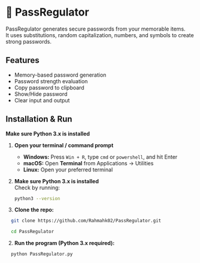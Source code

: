 # 🔐 PassRegulator

PassRegulator generates secure passwords from your memorable items.  
It uses substitutions, random capitalization, numbers, and symbols to create strong passwords.

## Features
- Memory-based password generation
- Password strength evaluation
- Copy password to clipboard
- Show/Hide password
- Clear input and output

## Installation & Run
**Make sure Python 3.x is installed**  
1. **Open your terminal / command prompt**  
   - **Windows:** Press `Win + R`, type `cmd` or `powershell`, and hit Enter  
   - **macOS:** Open **Terminal** from Applications → Utilities  
   - **Linux:** Open your preferred terminal  

2. **Make sure Python 3.x is installed**  
   Check by running:
   ```bash
   python3 --version
   ```
1. **Clone the repo:**
```bash
  git clone https://github.com/Rahmahk02/PassRegulator.git
```

```bash
  cd PassRegulator
```
2. **Run the program (Python 3.x required):**
```bash
  python PassRegulator.py
```
